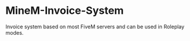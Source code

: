 # MineM-Invoice-System
Invoice system based on most FiveM servers and can be used in Roleplay modes.
